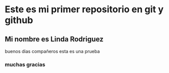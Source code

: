 # Este es mi primer repositorio en git y github

## Mi nombre es Linda Rodriguez
buenos dias compañeros esta es una prueba

### muchas gracias 
<!-- esto
 es un
  comentario
 -->